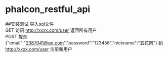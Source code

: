 # phalcon_restful_api
##安装测试
导入sql文件<br />
GET 访问 http://xxxx.com/user 返回所有用户<br />
POST 提交{"email":"2387041@qq.com","password":"123456","nickname":"五花肉"} 到  http://xxxx.com/user 注册新用户<br />
